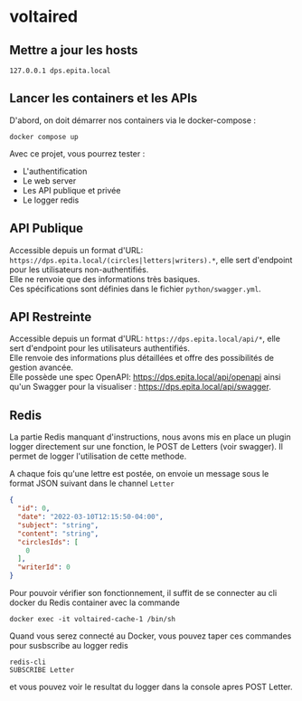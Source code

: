 # voltaired
## Mettre a jour les hosts
``` 
127.0.0.1 dps.epita.local
```

## Lancer les containers et les APIs

D'abord, on doit démarrer nos containers via le docker-compose :
```shell
docker compose up
```

Avec ce projet, vous pourrez tester :
- L'authentification
- Le web server
- Les API publique et privée
- Le logger redis

## API Publique
Accessible depuis un format d'URL: `https://dps.epita.local/(circles|letters|writers).*`, elle sert d'endpoint pour les utilisateurs non-authentifiés.  
Elle ne renvoie que des informations très basiques.  
Ces spécifications sont définies dans le fichier `python/swagger.yml`.

## API Restreinte
Accessible depuis un format d'URL: `https://dps.epita.local/api/*`, elle sert d'endpoint pour les utilisateurs authentifiés.  
Elle renvoie des informations plus détaillées et offre des possibilités de gestion avancée.  
Elle possède une spec OpenAPI: https://dps.epita.local/api/openapi ainsi qu'un Swagger pour la visualiser : https://dps.epita.local/api/swagger.



## Redis
La partie Redis manquant d'instructions, nous avons mis en place un plugin logger directement sur une fonction, le POST de Letters (voir swagger).
Il permet de logger l'utilisation de cette methode.

A chaque fois qu'une lettre est postée, on envoie un message sous le format JSON suivant dans le channel `Letter`
```json
{
  "id": 0,
  "date": "2022-03-10T12:15:50-04:00",
  "subject": "string",
  "content": "string",
  "circlesIds": [
    0
  ],
  "writerId": 0
}
```

Pour pouvoir vérifier son fonctionnement, il suffit de se connecter au cli docker du Redis container avec la commande

```
docker exec -it voltaired-cache-1 /bin/sh
```

Quand vous serez connecté au Docker, vous pouvez taper ces commandes pour susbscribe au logger redis

```
redis-cli
SUBSCRIBE Letter
```

et vous pouvez voir le resultat du logger dans la console apres POST Letter.
